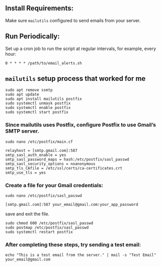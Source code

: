 ## Install Requirements: 
Make sure ```mailutils``` configured to send emails from your server.

## Run Periodically: 
Set up a cron job to run the script at regular intervals, for example, every hour:

```
0 * * * * /path/to/email_alerts.sh
```


## ```mailutils``` setup process that worked for me

```
sudo apt remove ssmtp
sudo apt update
sudo apt install mailutils postfix
sudo systemctl unmask postfix
sudo systemctl enable postfix
sudo systemctl start postfix
```

### Since mailutils uses Postfix, configure Postfix to use Gmail’s SMTP server.

```
sudo nano /etc/postfix/main.cf
```

```
relayhost = [smtp.gmail.com]:587
smtp_sasl_auth_enable = yes
smtp_sasl_password_maps = hash:/etc/postfix/sasl_passwd
smtp_sasl_security_options = noanonymous
smtp_tls_CAfile = /etc/ssl/certs/ca-certificates.crt
smtp_use_tls = yes
```

### Create a file for your Gmail credentials:
```
sudo nano /etc/postfix/sasl_passwd
```

```
[smtp.gmail.com]:587 your_email@gmail.com:your_app_password
```
save and exit the file.

```
sudo chmod 600 /etc/postfix/sasl_passwd
sudo postmap /etc/postfix/sasl_passwd
sudo systemctl restart postfix
```
### After completing these steps, try sending a test email:
```
echo "This is a test email from the server." | mail -s "Test Email" your_email@gmail.com
```

